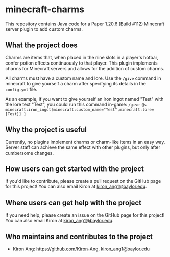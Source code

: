 # minecraft-charms
This repository contains Java code for a Paper 1.20.6 (Build #112) Minecraft server plugin to add custom charms.

## What the project does

Charms are items that, when placed in the nine slots in a player's hotbar, confer potion effects continuously to that player. This plugin implements charms for Minecraft servers and allows for the addition of custom charms.

All charms must have a custom name and lore. Use the ``/give`` command in minecraft to give yourself a charm after specifying its details in the ``config.yml`` file.

As an example, if you want to give yourself an iron ingot named "Test" with the lore text "Test", you could run this command in-game: ``/give @s minecraft:iron_ingot[minecraft:custom_name="Test",minecraft:lore=[Test]] 1``

## Why the project is useful

Currently, no plugins implement charms or charm-like items in an easy way. Server staff can achieve the same effect with other plugins, but only after cumbersome changes.

## How users can get started with the project

If you'd like to contribute, please create a pull request on the GitHub page for this project! You can also email Kiron at kiron_ang1@baylor.edu.

## Where users can get help with the project

If you need help, please create an issue on the GitHub page for this project! You can also email Kiron at kiron_ang1@baylor.edu.

## Who maintains and contributes to the project

- Kiron Ang: https://github.com/Kiron-Ang, kiron_ang1@baylor.edu
